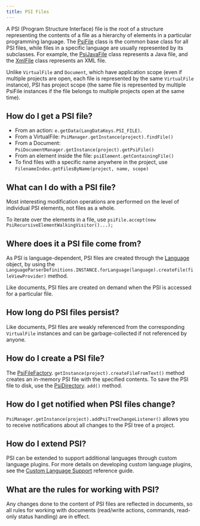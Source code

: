 ```yaml
---
title: PSI Files
---
```


A PSI (Program Structure Interface) file is the root of a structure representing the contents of a file as a hierarchy of elements in a particular programming language.
The
[PsiFile](https://github.com/JetBrains/intellij-community/blob/master/platform/core-api/src/com/intellij/psi/PsiFile.java)
class is the common base class for all PSI files, while files in a specific language are usually represented by its subclasses.
For example, the
[PsiJavaFile](https://github.com/JetBrains/intellij-community/blob/master/java/java-psi-api/src/com/intellij/psi/PsiJavaFile.java)
class represents a Java file, and the
[XmlFile](https://github.com/JetBrains/intellij-community/blob/master/xml/xml-psi-api/src/com/intellij/psi/xml/XmlFile.java)
class represents an XML file.

Unlike ```VirtualFile``` and ```Document```, which have application scope (even if multiple projects are open, each file is represented by the same ```VirtualFile``` instance), PSI has project scope (the same file is represented by multiple PsiFile instances if the file belongs to multiple projects open at the same time).

## How do I get a PSI file?

*  From an action: ```e.getData(LangDataKeys.PSI_FILE)```.
*  From a VirtualFile: ```PsiManager.getInstance(project).findFile()```
*  From a Document: ```PsiDocumentManager.getInstance(project).getPsiFile()```
*  From an element inside the file: ```psiElement.getContainingFile()```
*  To find files with a specific name anywhere in the project, use ```FilenameIndex.getFilesByName(project, name, scope)```

## What can I do with a PSI file?

Most interesting modification operations are performed on the level of individual PSI elements, not files as a whole.

To iterate over the elements in a file, use ```psiFile.accept(new PsiRecursiveElementWalkingVisitor()...);```

## Where does it a PSI file come from?

As  PSI is language-dependent, PSI files are created through the 
[Language](https://github.com/JetBrains/intellij-community/blob/master/platform/core-api/src/com/intellij/lang/Language.java) 
object, by using the ```LanguageParserDefinitions.INSTANCE.forLanguage(language).createFile(fileViewProvider)``` method.

Like documents, PSI files are created on demand when the PSI is accessed for a particular file.

## How long do PSI files persist?

Like documents, PSI files are weakly referenced from the corresponding ```VirtualFile``` instances and can be garbage-collected if not referenced by anyone.

## How do I create a PSI file?

The
[PsiFileFactory](https://github.com/JetBrains/intellij-community/blob/master/platform/core-api/src/com/intellij/psi/PsiFileFactory.java).
```getInstance(project).createFileFromText()``` method creates an in-memory PSI file with the specified contents.
To save the PSI file to disk, use the
[PsiDirectory](https://github.com/JetBrains/intellij-community/blob/master/platform/core-api/src/com/intellij/psi/PsiDirectory.java).
```add()``` method.

## How do I get notified when PSI files change?

```PsiManager.getInstance(project).addPsiTreeChangeListener()``` allows you to receive notifications about all changes to the PSI tree of a project.


## How do I extend PSI?

PSI can be extended to support additional languages through custom language plugins. For more details on developing custom language plugins, see the
[Custom Language Support](/reference_guide/custom_language_support.md) 
reference guide.

## What are the rules for working with PSI?

Any changes done to the content of PSI files are reflected in documents, so all rules for working with documents (read/write actions, commands, read-only status handling) are in effect.
